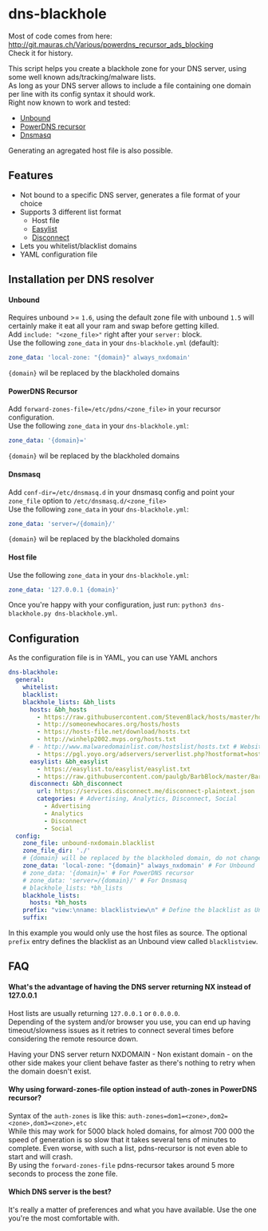 dns-blackhole
=========

Most of code comes from here: http://git.mauras.ch/Various/powerdns_recursor_ads_blocking  
Check it for history.  

This script helps you create a blackhole zone for your DNS server, using some well known ads/tracking/malware lists.  
As long as your DNS server allows to include a file containing one domain per line with its config syntax it should work.  
Right now known to work and tested:

- [Unbound](https://www.unbound.net/) 
- [PowerDNS recursor](https://www.powerdns.com/recursor.html) 
- [Dnsmasq](http://www.thekelleys.org.uk/dnsmasq/doc.html)

Generating an agregated host file is also possible.  

Features
--------

- Not bound to a specific DNS server, generates a file format of your choice
- Supports 3 different list format
    - Host file
    - [Easylist](https://easylist.to/)
    - [Disconnect](https://disconnect.me/)
- Lets you whitelist/blacklist domains
- YAML configuration file


## Installation per DNS resolver

#### Unbound  

Requires unbound >= `1.6`, using the default zone file with unbound `1.5` will certainly make it eat all your ram and swap before getting killed.  
Add `include: "<zone_file>"` right after your `server:` block.  
Use the following `zone_data` in your `dns-blackhole.yml` (default):

``` yaml
zone_data: 'local-zone: "{domain}" always_nxdomain'
```

`{domain}` wil be replaced by the blackholed domains

#### PowerDNS Recursor  

Add `forward-zones-file=/etc/pdns/<zone_file>` in your recursor configuration.  
Use the following `zone_data` in your `dns-blackhole.yml`:

``` yaml
zone_data: '{domain}='
```

`{domain}` wil be replaced by the blackholed domains

#### Dnsmasq  

Add `conf-dir=/etc/dnsmasq.d` in your dnsmasq config and point your `zone_file` option to `/etc/dnsmasq.d/<zone_file>`  
Use the following `zone_data` in your `dns-blackhole.yml`:

``` yaml
zone_data: 'server=/{domain}/'
```

`{domain}` wil be replaced by the blackholed domains  

#### Host file

Use the following `zone_data` in your `dns-blackhole.yml`:

``` yaml
zone_data: '127.0.0.1 {domain}'
```

Once you're happy with your configuration, just run: 
`python3 dns-blackhole.py dns-blackhole.yml`.    

Configuration
-------------

As the configuration file is in YAML, you can use YAML anchors

```yaml
dns-blackhole:
  general:
    whitelist:
    blacklist:
    blackhole_lists: &bh_lists
      hosts: &bh_hosts
        - https://raw.githubusercontent.com/StevenBlack/hosts/master/hosts
        - http://someonewhocares.org/hosts/hosts
        - https://hosts-file.net/download/hosts.txt
        - http://winhelp2002.mvps.org/hosts.txt
      # - http://www.malwaredomainlist.com/hostslist/hosts.txt # Website down as of November 13th 2018
        - https://pgl.yoyo.org/adservers/serverlist.php?hostformat=hosts;showintro=0
      easylist: &bh_easylist
        - https://easylist.to/easylist/easylist.txt
        - https://raw.githubusercontent.com/paulgb/BarbBlock/master/BarbBlock.txt
      disconnect: &bh_disconnect
        url: https://services.disconnect.me/disconnect-plaintext.json
        categories: # Advertising, Analytics, Disconnect, Social
          - Advertising
          - Analytics
          - Disconnect
          - Social
  config:
    zone_file: unbound-nxdomain.blacklist
    zone_file_dir: './'
    # {domain} will be replaced by the blackholed domain, do not change it here
    zone_data: 'local-zone: "{domain}" always_nxdomain' # For Unbound
    # zone_data: '{domain}=' # For PowerDNS recursor
    # zone_data: 'server=/{domain}/' # For Dnsmasq
    # blackhole_lists: *bh_lists
    blackhole_lists:
      hosts: *bh_hosts
    prefix: "view:\nname: blacklistview\n" # Define the blacklist as Unbound view
    suffix:

```

In this example you would only use the host files as source. The optional `prefix` entry defines the blacklist as an Unbound view called `blacklistview`.

FAQ
---

#### What's the advantage of having the DNS server returning NX instead of 127.0.0.1

Host lists are usually returning `127.0.0.1` or `0.0.0.0`.  
Depending of the system and/or browser you use, you can end up having timeout/slowness issues as it retries to connect several times before considering the remote resource down.  

Having your DNS server return NXDOMAIN - Non existant domain - on the other side makes your client behave faster as there's nothing to retry when the domain doesn't exist.  

#### Why using forward-zones-file option instead of auth-zones in PowerDNS recursor?  

Syntax of the `auth-zones` is like this: `auth-zones=dom1=<zone>,dom2=<zone>,dom3=<zone>,etc`  
While this may work for 5000 black holed domains, for almost 700 000 the speed of generation is so slow that it takes several tens of minutes to complete. Even worse, with such a list, pdns-recursor is not even able to start and will crash.  
By using the `forward-zones-file` pdns-recursor takes around 5 more seconds to process the zone file.  

#### Which DNS server is the best?

It's really a matter of preferences and what you have available. Use the one you're the most comfortable with.  
